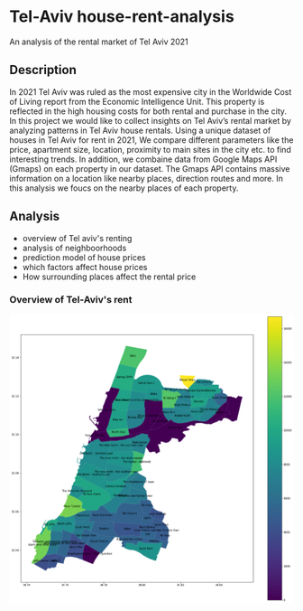 # Tel-Aviv house-rent-analysis
An analysis of the rental market of Tel Aviv 2021

## Description
In 2021 Tel Aviv was ruled as the most expensive city in the Worldwide Cost of Living report from the Economic Intelligence Unit. This property is reflected in the high housing costs for both rental and purchase in the city. In this project we would like to collect insights on Tel Aviv’s rental market by analyzing patterns in Tel Aviv house rentals. Using a unique dataset of houses in Tel Aviv for rent in 2021, We compare different parameters like the price, apartment size, location, proximity to main sites in the city etc. to find interesting trends. In addition, we combaine data from Google Maps API (Gmaps) on each property in our dataset. The Gmaps API contains massive information on a location like nearby places, direction routes and more. In this analysis we foucs on the nearby places of each property.

## Analysis
- overview of Tel aviv's renting
- analysis of neighboorhoods
- prediction model of house prices 
- which factors affect house prices
- How surrounding places affect the rental price

### Overview of Tel-Aviv's rent
![alt text](https://github.com/efratrvd/tel-aviv-rent-analysis/blob/main/TLV_rent.png)

